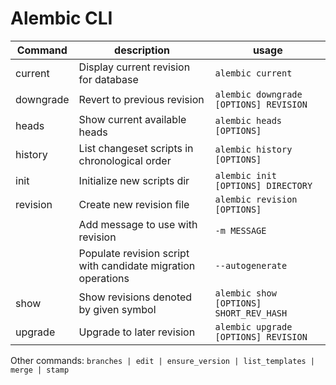 # Alembic CLI

| Command | description | usage |
| ------- | ----------- | ----- |
|current|Display current revision for database|`alembic current`|
|downgrade|Revert to previous revision|`alembic downgrade [OPTIONS] REVISION`|
|heads|Show current available heads|`alembic heads [OPTIONS]`|
|history|List changeset scripts in chronological order|`alembic history [OPTIONS]`|
|init|Initialize new scripts dir|`alembic init [OPTIONS] DIRECTORY`|
|revision|Create new revision file|`alembic revision [OPTIONS]`|
||Add message to use with revision|`-m MESSAGE`|
||Populate revision script with candidate migration operations|`--autogenerate`|
|show|Show revisions denoted by given symbol|`alembic show [OPTIONS] SHORT_REV_HASH`|
|upgrade|Upgrade to later revision|`alembic upgrade [OPTIONS] REVISION`|

Other commands: `branches | edit | ensure_version | list_templates | merge | stamp`
